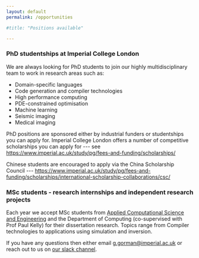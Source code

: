 ```yaml
---
layout: default
permalink: /opportunities

#title: "Positions available"

---
```


### PhD studentships at Imperial College London
We are always looking for PhD students to join our highly multidisciplinary team to work in research areas such as:
* Domain-specific languages
* Code generation and compiler technologies
* High performance computing
* PDE-constrained optimisation
* Machine learning
* Seismic imaging
* Medical imaging

PhD positions are sponsored either by industrial funders or studentships you can apply for. Imperial College London offers a number of competitive scholarships you can apply for --- see https://www.imperial.ac.uk/study/pg/fees-and-funding/scholarships/

Chinese students are encouraged to apply via the China Scholarship Council --- https://www.imperial.ac.uk/study/pg/fees-and-funding/scholarships/international-scholarship-collaborations/csc/

### MSc students - research internships and independent research projects
Each year we accept MSc students from [Applied Computational Science and Engineering](https://www.imperial.ac.uk/study/pg/earth-science/computational-science/) and the Department of Computing (co-supervised with Prof Paul Kelly) for their dissertation research. Topics range from Compiler technologies to applications using simulation and inversion.

If you have any questions then either email g.gorman@imperial.ac.uk or reach out to us on [our slack channel](https://join.slack.com/t/devitocodes/shared_invite/zt-gtd2yxj9-Y31YKk_7lr9AwfXeL2iMFg).
